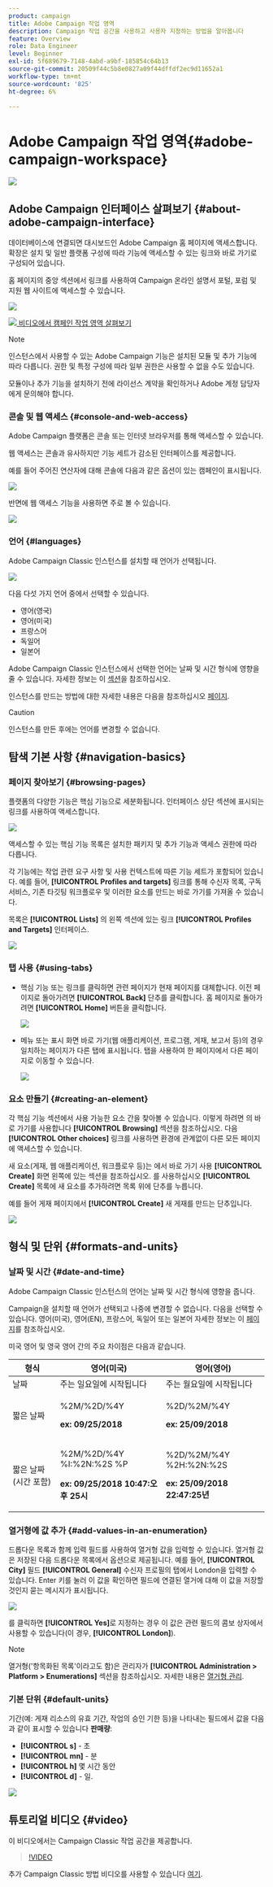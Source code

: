 ```yaml
---
product: campaign
title: Adobe Campaign 작업 영역
description: Campaign 작업 공간을 사용하고 사용자 지정하는 방법을 알아봅니다
feature: Overview
role: Data Engineer
level: Beginner
exl-id: 5f689679-7148-4abd-a9bf-185854c64b13
source-git-commit: 20509f44c5b8e0827a09f44dffdf2ec9d11652a1
workflow-type: tm+mt
source-wordcount: '825'
ht-degree: 6%

---
```


# Adobe Campaign 작업 영역{#adobe-campaign-workspace}

![](../../assets/common.svg)

## Adobe Campaign 인터페이스 살펴보기 {#about-adobe-campaign-interface}

데이터베이스에 연결되면 대시보드인 Adobe Campaign 홈 페이지에 액세스합니다. 확장은 설치 및 일반 플랫폼 구성에 따라 기능에 액세스할 수 있는 링크와 바로 가기로 구성되어 있습니다.

홈 페이지의 중앙 섹션에서 링크를 사용하여 Campaign 온라인 설명서 포털, 포럼 및 지원 웹 사이트에 액세스할 수 있습니다.

![](assets/d_ncs_user_interface_home.png)

![](assets/do-not-localize/how-to-video.png)[ 비디오에서 캠페인 작업 영역 살펴보기](#video)

>[!NOTE]
>
>인스턴스에서 사용할 수 있는 Adobe Campaign 기능은 설치된 모듈 및 추가 기능에 따라 다릅니다. 권한 및 특정 구성에 따라 일부 권한은 사용할 수 없을 수도 있습니다.
>
>모듈이나 추가 기능을 설치하기 전에 라이선스 계약을 확인하거나 Adobe 계정 담당자에게 문의해야 합니다.

### 콘솔 및 웹 액세스 {#console-and-web-access}

Adobe Campaign 플랫폼은 콘솔 또는 인터넷 브라우저를 통해 액세스할 수 있습니다.

웹 액세스는 콘솔과 유사하지만 기능 세트가 감소된 인터페이스를 제공합니다.

예를 들어 주어진 연산자에 대해 콘솔에 다음과 같은 옵션이 있는 캠페인이 표시됩니다.

![](assets/operation_from_console.png)

반면에 웹 액세스 기능을 사용하면 주로 볼 수 있습니다.

![](assets/operation_from_web.png)

### 언어 {#languages}

Adobe Campaign Classic 인스턴스를 설치할 때 언어가 선택됩니다.

![](assets/language.png)

다음 다섯 가지 언어 중에서 선택할 수 있습니다.

* 영어(영국)
* 영어(미국)
* 프랑스어
* 독일어
* 일본어

Adobe Campaign Classic 인스턴스에서 선택한 언어는 날짜 및 시간 형식에 영향을 줄 수 있습니다. 자세한 정보는 이 [섹션](../../platform/using/adobe-campaign-workspace.md#date-and-time)을 참조하십시오.

인스턴스를 만드는 방법에 대한 자세한 내용은 다음을 참조하십시오 [페이지](../../installation/using/creating-an-instance-and-logging-on.md).

>[!CAUTION]
>
>인스턴스를 만든 후에는 언어를 변경할 수 없습니다.

## 탐색 기본 사항 {#navigation-basics}

### 페이지 찾아보기 {#browsing-pages}

플랫폼의 다양한 기능은 핵심 기능으로 세분화됩니다. 인터페이스 상단 섹션에 표시되는 링크를 사용하여 액세스합니다.

![](assets/overview_home.png)

액세스할 수 있는 핵심 기능 목록은 설치한 패키지 및 추가 기능과 액세스 권한에 따라 다릅니다.

각 기능에는 작업 관련 요구 사항 및 사용 컨텍스트에 따른 기능 세트가 포함되어 있습니다. 예를 들어, **[!UICONTROL Profiles and targets]** 링크를 통해 수신자 목록, 구독 서비스, 기존 타깃팅 워크플로우 및 이러한 요소를 만드는 바로 가기를 가져올 수 있습니다.

목록은 **[!UICONTROL Lists]** 의 왼쪽 섹션에 있는 링크 **[!UICONTROL Profiles and Targets]** 인터페이스.

![](assets/recipient_list_overview.png)

### 탭 사용 {#using-tabs}

* 핵심 기능 또는 링크를 클릭하면 관련 페이지가 현재 페이지를 대체합니다. 이전 페이지로 돌아가려면 **[!UICONTROL Back]** 단추를 클릭합니다. 홈 페이지로 돌아가려면 **[!UICONTROL Home]** 버튼을 클릭합니다.

   ![](assets/d_ncs_user_interface_back_home_buttons.png)

* 메뉴 또는 표시 화면 바로 가기(웹 애플리케이션, 프로그램, 게재, 보고서 등)의 경우 일치하는 페이지가 다른 탭에 표시됩니다. 탭을 사용하여 한 페이지에서 다른 페이지로 이동할 수 있습니다.

   ![](assets/d_ncs_user_interface_tabs.png)

### 요소 만들기 {#creating-an-element}

각 핵심 기능 섹션에서 사용 가능한 요소 간을 찾아볼 수 있습니다. 이렇게 하려면 의 바로 가기를 사용합니다 **[!UICONTROL Browsing]** 섹션을 참조하십시오. 다음 **[!UICONTROL Other choices]** 링크를 사용하면 환경에 관계없이 다른 모든 페이지에 액세스할 수 있습니다.

새 요소(게재, 웹 애플리케이션, 워크플로우 등)는 에서 바로 가기 사용 **[!UICONTROL Create]** 화면 왼쪽에 있는 섹션을 참조하십시오. 를 사용하십시오 **[!UICONTROL Create]** 목록에 새 요소를 추가하려면 목록 위에 단추를 누릅니다.

예를 들어 게재 페이지에서 **[!UICONTROL Create]** 새 게재를 만드는 단추입니다.

![](assets/d_ncs_user_interface_tab_add_del.png)


## 형식 및 단위 {#formats-and-units}

### 날짜 및 시간 {#date-and-time}

Adobe Campaign Classic 인스턴스의 언어는 날짜 및 시간 형식에 영향을 줍니다.

Campaign을 설치할 때 언어가 선택되고 나중에 변경할 수 없습니다. 다음을 선택할 수 있습니다. 영어(미국), 영어(EN), 프랑스어, 독일어 또는 일본어 자세한 정보는 이 [페이지](../../installation/using/creating-an-instance-and-logging-on.md)를 참조하십시오.

미국 영어 및 영국 영어 간의 주요 차이점은 다음과 같습니다.

<table> 
 <thead> 
  <tr> 
   <th> 형식<br /> </th> 
   <th> 영어(미국)<br /> </th> 
   <th> 영어(영어)<br /> </th> 
  </tr> 
 </thead> 
 <tbody> 
  <tr> 
   <td> 날짜<br /> </td> 
   <td> 주는 일요일에 시작됩니다<br /> </td> 
   <td> 주는 월요일에 시작됩니다<br /> </td> 
  </tr> 
  <tr> 
   <td> 짧은 날짜<br /> </td> 
   <td> <p>%2M/%2D/%4Y</p><p><strong>ex: 09/25/2018</strong></p> </td> 
   <td> <p>%2D/%2M/%4Y</p><p><strong>ex: 25/09/2018</strong></p> </td> 
  </tr> 
  <tr> 
   <td> 짧은 날짜(시간 포함)<br /> </td> 
   <td> <p>%2M/%2D/%4Y %I:%2N:%2S %P</p><p><strong>ex: 09/25/2018 10:47:오후 25시</strong></p> </td> 
   <td> <p>%2D/%2M/%4Y %2H:%2N:%2S</p><p><strong>ex: 25/09/2018 22:47:25년</strong></p> </td> 
  </tr> 
 </tbody> 
</table>

### 열거형에 값 추가 {#add-values-in-an-enumeration}

드롭다운 목록과 함께 입력 필드를 사용하여 열거형 값을 입력할 수 있습니다. 열거형 값은 저장된 다음 드롭다운 목록에서 옵션으로 제공됩니다. 예를 들어, **[!UICONTROL City]** 필드 **[!UICONTROL General]** 수신자 프로필의 탭에서 London을 입력할 수 있습니다. Enter 키를 눌러 이 값을 확인하면 필드에 연결된 열거에 대해 이 값을 저장할 것인지 묻는 메시지가 표시됩니다.

![](assets/s_ncs_user_wizard_email_bat_substitute_email.png)

를 클릭하면 **[!UICONTROL Yes]**&#x200B;로 지정하는 경우 이 값은 관련 필드의 콤보 상자에서 사용할 수 있습니다(이 경우, **[!UICONTROL London]**).

>[!NOTE]
>
>열거형(&#39;항목화된 목록&#39;이라고도 함)은 관리자가 **[!UICONTROL Administration > Platform > Enumerations]** 섹션을 참조하십시오. 자세한 내용은 [열거형 관리](../../platform/using/managing-enumerations.md).

### 기본 단위 {#default-units}

기간(예: 게재 리소스의 유효 기간, 작업의 승인 기한 등)을 나타내는 필드에서 값을 다음과 같이 표시할 수 있습니다 **판매량**:

* **[!UICONTROL s]** - 초
* **[!UICONTROL mn]** - 분
* **[!UICONTROL h]** 몇 시간 동안
* **[!UICONTROL d]** - 일.

![](assets/enter_unit_sample.png)

## 튜토리얼 비디오 {#video}

이 비디오에서는 Campaign Classic 작업 공간을 제공합니다.

>[!VIDEO](https://video.tv.adobe.com/v/35130?quality=12)

추가 Campaign Classic 방법 비디오를 사용할 수 있습니다 [여기](https://experienceleague.adobe.com/docs/campaign-classic-learn/tutorials/overview.html?lang=ko).
